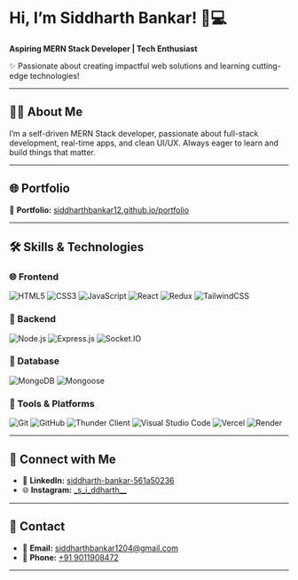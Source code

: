 # Hi, I’m Siddharth Bankar! 🚀💻  
**Aspiring MERN Stack Developer | Tech Enthusiast**

✨ Passionate about creating impactful web solutions and learning cutting-edge technologies!

---

## 🧑‍💻 About Me  
I’m a self-driven MERN Stack developer, passionate about full-stack development, real-time apps, and clean UI/UX. Always eager to learn and build things that matter.

---

## 🌐 Portfolio  
🎯 **Portfolio:** [siddharthbankar12.github.io/portfolio](https://siddharthbankar12.github.io/portfolio/)

---

## 🛠️ Skills & Technologies

### 🌐 Frontend
![HTML5](https://img.shields.io/badge/HTML5-E34F26?style=for-the-badge&logo=html5&logoColor=white)
![CSS3](https://img.shields.io/badge/CSS3-1572B6?style=for-the-badge&logo=css3&logoColor=white)
![JavaScript](https://img.shields.io/badge/JavaScript-F7DF1E?style=for-the-badge&logo=javascript&logoColor=black)
![React](https://img.shields.io/badge/React-20232A?style=for-the-badge&logo=react&logoColor=61DAFB)
![Redux](https://img.shields.io/badge/Redux-593D88?style=for-the-badge&logo=redux&logoColor=white)
![TailwindCSS](https://img.shields.io/badge/Tailwind_CSS-38B2AC?style=for-the-badge&logo=tailwind-css&logoColor=white)

### 🧪 Backend
![Node.js](https://img.shields.io/badge/Node.js-339933?style=for-the-badge&logo=nodedotjs&logoColor=white)
![Express.js](https://img.shields.io/badge/Express.js-000000?style=for-the-badge&logo=express&logoColor=white)
![Socket.IO](https://img.shields.io/badge/Socket.IO-010101?style=for-the-badge&logo=socket.io&logoColor=white)

### 💾 Database
![MongoDB](https://img.shields.io/badge/MongoDB-4EA94B?style=for-the-badge&logo=mongodb&logoColor=white)
![Mongoose](https://img.shields.io/badge/Mongoose-880000?style=for-the-badge&logo=mongoose&logoColor=white)

### 🧰 Tools & Platforms
![Git](https://img.shields.io/badge/Git-F05032?style=for-the-badge&logo=git&logoColor=white)
![GitHub](https://img.shields.io/badge/GitHub-181717?style=for-the-badge&logo=github&logoColor=white)
![Thunder Client](https://img.shields.io/badge/Thunder_Client-5DADE2?style=for-the-badge&logoColor=white&logo=thunderclient)
![Visual Studio Code](https://img.shields.io/badge/VS_Code-007ACC?style=for-the-badge&logo=visual-studio-code&logoColor=white)
![Vercel](https://img.shields.io/badge/Vercel-000000?style=for-the-badge&logo=vercel&logoColor=white)
![Render](https://img.shields.io/badge/Render-46E3B7?style=for-the-badge&logo=render&logoColor=black)

---

## 🔗 Connect with Me

- 💼 **LinkedIn:** [siddharth-bankar-561a50236](https://linkedin.com/in/siddharth-bankar-561a50236)  
- 🌐 **Instagram:** [_s\_i\_ddharth\_\_](https://www.instagram.com/_s_i_ddharth__/)

---

## 📧 Contact  
- 📩 **Email:** [siddharthbankar1204@gmail.com](mailto:siddharthbankar1204@gmail.com)  
- 📱 **Phone:** [+91 9011908472](tel:+919011908472)

---
